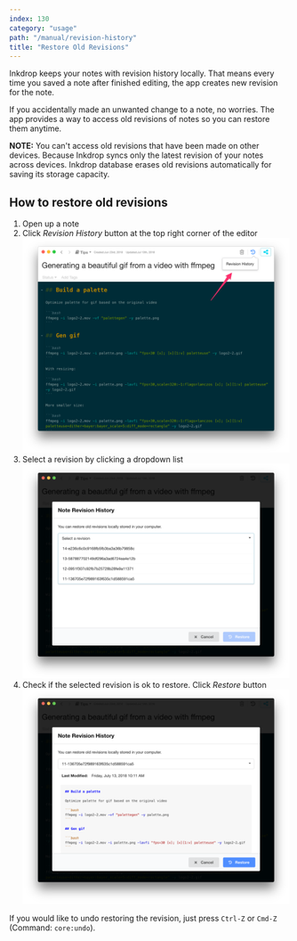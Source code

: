 ```yaml
---
index: 130
category: "usage"
path: "/manual/revision-history"
title: "Restore Old Revisions"
---
```


Inkdrop keeps your notes with revision history locally.
That means every time you saved a note after finished editing, the app creates new revision for the note.

If you accidentally made an unwanted change to a note, no worries.
The app provides a way to access old revisions of notes so you can restore them anytime.

**NOTE:** You can't access old revisions that have been made on other devices. Because Inkdrop syncs only the latest revision of your notes across devices. Inkdrop database erases old revisions automatically for saving its storage capacity.

## How to restore old revisions


1. Open up a note
2. Click *Revision History* button at the top right corner of the editor
   ![Revision History Button](./revision-history_button.png)
3. Select a revision by clicking a dropdown list
   ![Select Revision](./revision-history_select-revision.png)
4. Check if the selected revision is ok to restore. Click *Restore* button
   ![Select Revision](./revision-history_restore-revision.png)

If you would like to undo restoring the revision, just press `Ctrl-Z` or `Cmd-Z` (Command: `core:undo`).

